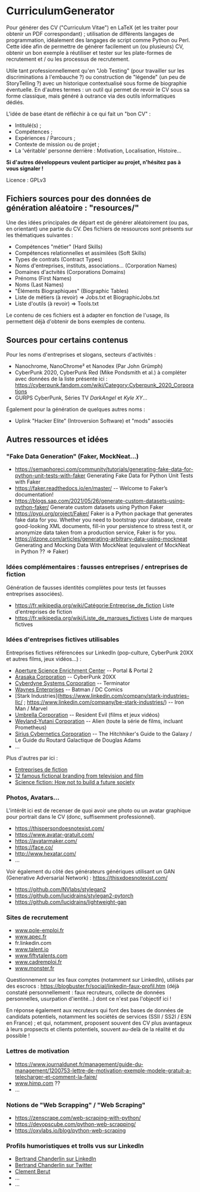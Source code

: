 # CurriculumGenerator

Pour générer des CV ("Curriculum Vitae") en LaTeX (et les traiter pour obtenir un PDF correspondant) ; utilisation de différents langages de programmation, idéalement des langages de script comme Python ou Perl. Cette idée afin de permettre de générer facilement un (ou plusieurs) CV, obtenir un bon exemple à réutiliser et tester sur les plate-formes de recrutement et / ou les processus de recrutement. 

Utile tant professionnellement qu'en "Job Testing" (pour travailler sur les discriminations à l'embauche ?) ou construction de "légende" (un peu de StoryTelling ?) avec un historique contextualisé sous forme de biographie éventuelle. En d'autres termes : un outil qui permet de revoir le CV sous sa forme classique, mais généré à outrance via des outils informatiques dédiés. 

L'idée de base étant de réfléchir à ce qui fait un "bon CV" : 
  * Intitulé(s) ; 
  * Compétences ; 
  * Expériences / Parcours ; 
  * Contexte de mission ou de projet ; 
  * La 'véritable' personne derrière : Motivation, Localisation, Histoire...
  
__Si d'autres développeurs veulent participer au projet, n'hésitez pas à vous signaler !__

Licence : GPLv3

## Fichiers sources pour des données de génération aléatoire : "resources/"

Une des idées principales de départ est de générer aléatoirement (ou pas, en orientant) une partie du CV. Des fichiers de ressources sont présents sur les thématiques suivantes : 

* Compétences "métier" (Hard Skills)
* Compétences relationnelles et assimilées (Soft Skills)
* Types de contrats (Contract Types)
* Noms d'entreprises, instituts, associations... (Corporation Names)
* Domaines d'actvités (Corporations Domains)
* Prénoms (First Names)
* Noms (Last Names)
* "Éléments Biographiques"  (Biographic Tables)
* Liste de métiers (à revoir) => Jobs.txt et BiographicJobs.txt
* Liste d'outils (à revoir) => Tools.txt

Le contenu de ces fichiers est à adapter en fonction de l'usage, ils permettent déjà d'obtenir de bons exemples de contenu. 

## Sources pour certains contenus

Pour les noms d'entreprises et slogans, secteurs d'activités : 
* Nanochrome, NanoChrome² et Nanodex (Par John Grümph)
* CyberPunk 2020, CyberPunk Red (Mike Pondsmith et al.) à compléter avec données de la liste présente ici : https://cyberpunk.fandom.com/wiki/Category:Cyberpunk_2020_Corporations
* GURPS CyberPunk, Séries TV *DarkAngel* et *Kyle XY*...

Également pour la génération de quelques autres noms : 
* Uplink "Hacker Elite" (Introversion Software) et "mods" associés

## Autres ressources et idées

### "Fake Data Generation" (Faker, MockNeat...)

  * https://semaphoreci.com/community/tutorials/generating-fake-data-for-python-unit-tests-with-faker Generating Fake Data for Python Unit Tests with Faker
  * https://faker.readthedocs.io/en/master/ -- Welcome to Faker’s documentation!
  * https://blogs.sap.com/2021/05/26/generate-custom-datasets-using-python-faker/ Generate custom datasets using Python Faker
  * https://pypi.org/project/Faker/ Faker is a Python package that generates fake data for you. Whether you need to bootstrap your database, create good-looking XML documents, fill-in your persistence to stress test it, or anonymize data taken from a production service, Faker is for you.
  * https://dzone.com/articles/generating-arbitrary-data-using-mockneat Generating and Mocking Data With MockNeat (equivalent of MockNeat in Python ?? => Faker)

### Idées complémentaires : fausses entreprises / entreprises de fiction

Génération de fausses identités complètes pour tests (et fausses entreprises associées). 

  * https://fr.wikipedia.org/wiki/Catégorie:Entreprise_de_fiction Liste d'entreprises de fiction
  * https://fr.wikipedia.org/wiki/Liste_de_marques_fictives Liste de marques fictives
  
### Idées d'entreprises fictives utilisables

Entreprises fictives référencées sur LinkedIn (pop-culture, CyberPunk 20XX et autres films, jeux vidéos...) : 
  * [Aperture Science Enrichment Center](https://www.linkedin.com/company/aperture-science-enrichment-center/) -- Portal & Portal 2
  * [Arasaka Corporation](https://www.linkedin.com/company/arasaka-corporation/) -- CyberPunk 20XX
  * [Cyberdyne Systems Corporation](https://www.linkedin.com/company/cyberdyne-systems-corporation/) -- Terminator
  * [Waynes Enterprises](https://www.linkedin.com/company/wayne-enterprises-ltd/) -- Batman / DC Comics
  * [Stark Industries](https://www.linkedin.com/company/stark-industries-llc/ ; https://www.linkedin.com/company/be-stark-industries/) -- Iron Man / Marvel
  * [Umbrella Corporation](https://www.linkedin.com/company/umbrella-corporation-uk/) -- Resident Evil (films et jeux vidéos)
  * [Weyland-Yutani Corporation](https://www.linkedin.com/company/weyland-yutani-corporation/) -- Alien (toute la série de films, incluant Prometheus)
  * [Sirius Cybernetics Corporation](https://www.linkedin.com/company/sirius-cybernetics-corporation/) -- The Hitchhiker's Guide to the Galaxy / Le Guide du Routard Galactique de Douglas Adams
  * ... 

Plus d'autres par ici : 
  * [Entreprises de fiction ](https://www.forbes.com/sites/michaelnoer/2011/03/11/the-25-largest-fictional-companies/?sh=3f15b6925d81)
  * [12 famous fictional branding from television and film](https://en.99designs.ch/blog/creative-inspiration/famous-fictional-branding-from-television-and-film/)
  * [Science fiction: How not to build a future society](https://www.bbc.com/future/article/20141127-nine-future-societies-to-avoid)

### Photos, Avatars... 

L'intérêt ici est de recenser de quoi avoir une photo ou un avatar graphique pour portrait dans le CV (donc, suffisemment professionnel). 

  * https://thispersondoesnotexist.com/
  * https://www.avatar-gratuit.com/
  * https://avatarmaker.com/
  * https://face.co/
  * http://www.hexatar.com/
  * ... 

Voir également du côté des générateurs génériques utilisant un GAN (Generative Adversarial Network) : https://thisxdoesnotexist.com/
  * https://github.com/NVlabs/stylegan2
  * https://github.com/lucidrains/stylegan2-pytorch
  * https://github.com/lucidrains/lightweight-gan
  

### Sites de recrutement 

  * www.pole-emploi.fr
  * www.apec.fr
  * fr.linkedin.com
  * www.talent.io
  * www.fiftytalents.com
  * www.cadremploi.fr
  * www.monster.fr

Questionnement sur les faux comptes (notamment sur LinkedIn), utilisés par des escrocs : https://blogbuster.fr/social/linkedin-faux-profil.htm (déjà constaté personnellement : faux recruteurs, collecte de données personnelles, usurpation d'ientité...) dont ce n'est pas l'objectif ici !

En réponse également aux recruteurs qui font des bases de données de candidats potentiels, notamment les sociétés de services (SSII / SS2I / ESN en France) ; et qui, notamment, proposent souvent des CV plus avantageux à leurs propsects et clients potentiels, souvent au-delà de la réalité et du possible !

### Lettres de motivation

  * https://www.journaldunet.fr/management/guide-du-management/1200753-lettre-de-motivation-exemple-modele-gratuit-a-telecharger-et-comment-la-faire/
  * www.himp.com ??
  * ...

### Notions de "Web Scrapping" / "Web Scraping"

  * https://zenscrape.com/web-scraping-with-python/
  * https://devopscube.com/python-web-scrapping/
  * https://oxylabs.io/blog/python-web-scraping

### Profils humoristiques et trolls vus sur LinkedIn

  * [Bertrand Chanderlin sur LinkedIn](https://www.linkedin.com/in/bertrand%2Dchanderlin%2D2022/)
  * [Bertrand Chanderlin sur Twitter](https://twitter.com/B_chanderlin)
  * [Clement Berut](https://www.linkedin.com/in/cl%C3%A9ment-%F0%9F%A6%85-berut-%E2%9D%97-4207111b/)
  * ... 
  * ... 
